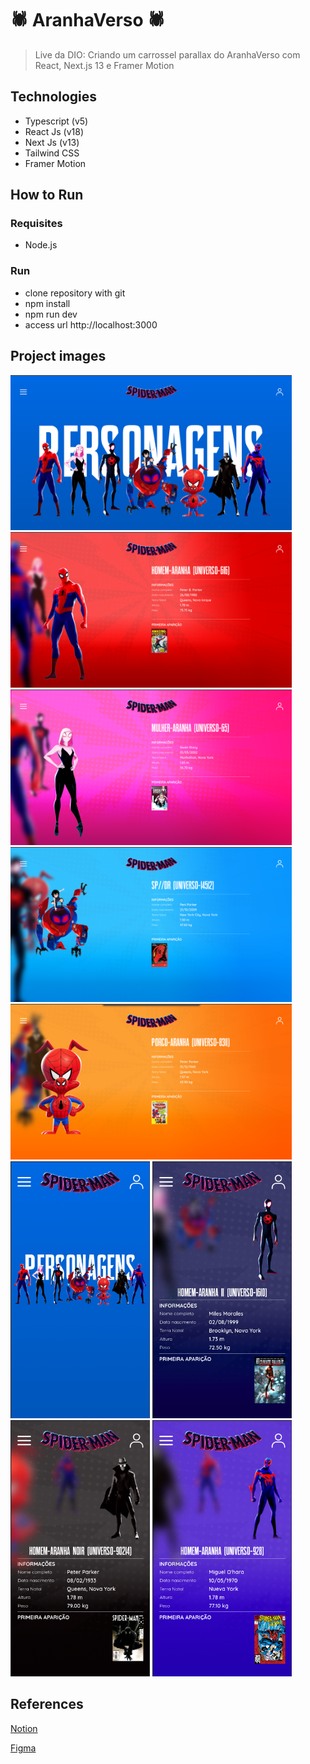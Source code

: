 # 🕷️ AranhaVerso 🕷️

> Live da DIO: Criando um carrossel parallax do AranhaVerso com React, Next.js 13 e Framer Motion

## Technologies

- Typescript (v5)
- React Js (v18)
- Next Js (v13)
- Tailwind CSS
- Framer Motion

## How to Run

### Requisites

- Node.js

### Run

- clone repository with git
- npm install
- npm run dev
- access url http://localhost:3000

## Project images

<img src="https://raw.githubusercontent.com/rodolfoHOk/portfolio-img/main/images/dio-aranhaverso-01.png" alt="AranhaVerso 01" width="450"/>

<img src="https://raw.githubusercontent.com/rodolfoHOk/portfolio-img/main/images/dio-aranhaverso-02.png" alt="AranhaVerso 02" width="450"/>

<img src="https://raw.githubusercontent.com/rodolfoHOk/portfolio-img/main/images/dio-aranhaverso-03.png" alt="AranhaVerso 03" width="450"/>

<img src="https://raw.githubusercontent.com/rodolfoHOk/portfolio-img/main/images/dio-aranhaverso-04.png" alt="AranhaVerso 04" width="450"/>

<img src="https://raw.githubusercontent.com/rodolfoHOk/portfolio-img/main/images/dio-aranhaverso-05.png" alt="AranhaVerso 05" width="450"/>

<img src="https://raw.githubusercontent.com/rodolfoHOk/portfolio-img/main/images/dio-aranhaverso-06.png" alt="AranhaVerso 06" width="223"/>
<img src="https://raw.githubusercontent.com/rodolfoHOk/portfolio-img/main/images/dio-aranhaverso-07.png" alt="AranhaVerso 07" width="223"/>

<img src="https://raw.githubusercontent.com/rodolfoHOk/portfolio-img/main/images/dio-aranhaverso-08.png" alt="AranhaVerso 08" width="223"/>
<img src="https://raw.githubusercontent.com/rodolfoHOk/portfolio-img/main/images/dio-aranhaverso-09.png" alt="AranhaVerso 09" width="223"/>

## References

[Notion](https://www.notion.so/Live-Criando-um-carrossel-parallax-do-Aranhaverso-com-React-Next-js-13-e-Framer-Motion-2aba63c113244da593a77494b558f46a)

[Figma](<https://www.figma.com/file/4IPV5HoNvUfzOVzeeTlSlM/Landpage---SpiderVerse-(Copy)?type=design&node-id=3405-20447&t=BGnl7gtQPixBp42d-0>)
